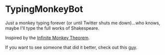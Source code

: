 # TypingMonkeyBot

Just a monkey typing forever (or until Twitter shuts me down)...who knows, maybe I'll type the full works of Shakespeare.

Inspired by the [Infinite Monkey Theorem](https://en.wikipedia.org/wiki/Infinite_monkey_theorem).

If you want to see someone that did it better, check out this [guy](http://www.jesse-anderson.com/2011/09/a-few-million-monkeys-randomly-recreate-shakespeare/).
